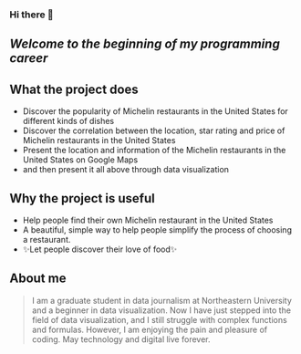 ### Hi there 👋
## _Welcome to the beginning of my programming career_

## What the project does
- Discover the popularity of Michelin restaurants in the United States for different kinds of dishes
- Discover the correlation between the location, star rating and price of Michelin restaurants in the United States
- Present the location and information of the Michelin restaurants in the United States on Google Maps
- and then present it all above through data visualization
## Why the project is useful
- Help people find their own Michelin restaurant in the United States
- A beautiful, simple way to help people simplify the process of choosing a restaurant.
- ✨Let people discover their love of food✨
## About me
> I am a graduate student in data journalism at Northeastern University and a beginner in data visualization. 
> Now I have just stepped into the field of data visualization, and I still struggle with complex functions and formulas.
> However, I am enjoying the pain and pleasure of coding.
> May technology and digital live forever.


<!--
**Jiayihaobest/Jiayihaobest** is a ✨ _special_ ✨ repository because its `README.md` (this file) appears on your GitHub profile.

Here are some ideas to get you started:

- 🔭 I’m currently working on ...
- 🌱 I’m currently learning ...
- 👯 I’m looking to collaborate on ...
- 🤔 I’m looking for help with ...
- 💬 Ask me about ...
- 📫 How to reach me: ...
- 😄 Pronouns: ...
- ⚡ Fun fact: ...
-->
